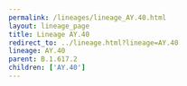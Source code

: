 ```yaml
---
permalink: /lineages/lineage_AY.40.html
layout: lineage_page
title: Lineage AY.40
redirect_to: ../lineage.html?lineage=AY.40
lineage: AY.40
parent: B.1.617.2
children: ['AY.40']
---
```

